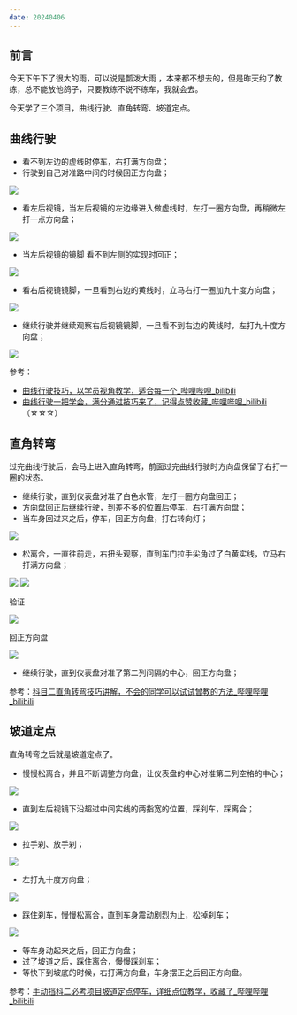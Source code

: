 ```yaml
---
date: 20240406
---
```


## 前言

今天下午下了很大的雨，可以说是瓢泼大雨 ，本来都不想去的，但是昨天约了教练，总不能放他鸽子，只要教练不说不练车，我就会去。

今天学了三个项目，曲线行驶、直角转弯、坡道定点。

## 曲线行驶

- 看不到左边的虚线时停车，右打满方向盘；
- 行驶到自己对准路中间的时候回正方向盘；

![](../images/科二_曲线行驶_00.png)

- 看左后视镜，当左后视镜的左边缘进入做虚线时，左打一圈方向盘，再稍微左打一点方向盘；

![](../images/科二_曲线行驶_01.png)

- 当左后视镜的镜脚 看不到左侧的实现时回正；

![](../images/科二_曲线行驶_02.png)

- 看右后视镜镜脚，一旦看到右边的黄线时，立马右打一圈加九十度方向盘；

![](../images/科二_曲线行驶_03.png)

- 继续行驶并继续观察右后视镜镜脚，一旦看不到右边的黄线时，左打九十度方向盘；

![](../images/科二_曲线行驶_04.png)

参考：

- [曲线行驶技巧，以学员视角教学，适合每一个_哔哩哔哩_bilibili](https://www.bilibili.com/video/BV1Aq4y177sh/?spm_id_from=333.337.search-card.all.click&vd_source=081641abeed94aff322f0473e2c1773d)
- [曲线行驶一把学会，满分通过技巧来了，记得点赞收藏_哔哩哔哩_bilibili](https://www.bilibili.com/video/BV1aN4y1w7XA/?spm_id_from=333.337.search-card.all.click&vd_source=081641abeed94aff322f0473e2c1773d) （☆☆☆）

## 直角转弯

过完曲线行驶后，会马上进入直角转弯，前面过完曲线行驶时方向盘保留了右打一圈的状态。

- 继续行驶，直到仪表盘对准了白色水管，左打一圈方向盘回正；
- 方向盘回正后继续行驶，到差不多的位置后停车，右打满方向盘；
- 当车身回过来之后，停车，回正方向盘，打右转向灯；

![](../images/科二_直角转弯_04.png)

- 松离合，一直往前走，右扭头观察，直到车门拉手尖角过了白黄实线，立马右打满方向盘；

![](../images/科二_直角转弯_00.png)
![](../images/科二_直角转弯_01.png)

验证

![](../images/科二_直角转弯_02.png)

回正方向盘

![](../images/科二_直角转弯_03.png)

- 继续行驶，直到仪表盘对准了第二列间隔的中心，回正方向盘；

参考：[科目二直角转弯技巧讲解，不会的同学可以试试曾教的方法_哔哩哔哩_bilibili](https://www.bilibili.com/video/BV1Z14y1z7AD/?spm_id_from=333.337.search-card.all.click&vd_source=081641abeed94aff322f0473e2c1773d)

## 坡道定点

直角转弯之后就是坡道定点了。

- 慢慢松离合，并且不断调整方向盘，让仪表盘的中心对准第二列空格的中心；

![](../images/科二_坡道定点_00.png)

- 直到左后视镜下沿超过中间实线的两指宽的位置，踩刹车，踩离合；

![](../images/科二_坡道定点_01.png)

- 拉手刹、放手刹；

![](../images/科二_坡道定点_02.png)

- 左打九十度方向盘；

![](../images/科二_坡道定点_03.png)

- 踩住刹车，慢慢松离合，直到车身震动剧烈为止，松掉刹车；

![](../images/科二_坡道定点_04.png)

- 等车身动起来之后，回正方向盘；
- 过了坡道之后，踩住离合，慢慢踩刹车；
- 等快下到坡底的时候，右打满方向盘，车身摆正之后回正方向盘。

参考：[手动挡科二必考项目坡道定点停车，详细点位教学，收藏了_哔哩哔哩_bilibili](https://www.bilibili.com/video/BV11d4y1C7Si/?spm_id_from=333.337.search-card.all.click&vd_source=081641abeed94aff322f0473e2c1773d)